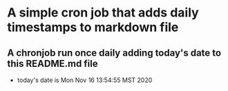 A simple cron job that adds daily timestamps to markdown file
============================================================
## A chronjob run once daily adding today's date to this README.md file
* today's date is Mon Nov 16 13:54:55 MST 2020
